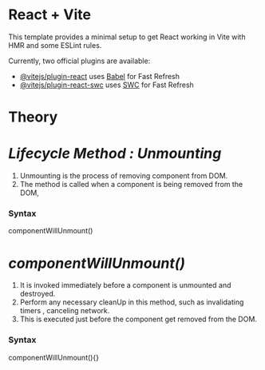 # React + Vite

This template provides a minimal setup to get React working in Vite with HMR and some ESLint rules.

Currently, two official plugins are available:

- [@vitejs/plugin-react](https://github.com/vitejs/vite-plugin-react/blob/main/packages/plugin-react/README.md) uses [Babel](https://babeljs.io/) for Fast Refresh
- [@vitejs/plugin-react-swc](https://github.com/vitejs/vite-plugin-react-swc) uses [SWC](https://swc.rs/) for Fast Refresh


# Theory

# _Lifecycle Method : Unmounting_

1. Unmounting is the process of removing component from DOM.
2. The method is called when a component is being removed from the DOM,

<h3>Syntax</h3>

componentWillUnmount()

# _componentWillUnmount()_

1. It is invoked immediately before a component is unmounted and destroyed.
2. Perform any necessary cleanUp in this method, such as invalidating timers , canceling network.
3. This is executed just before the component get removed from the DOM.

<h3>Syntax</h3>

componentWillUnmount(){}
